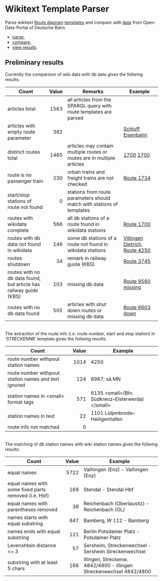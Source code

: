 # Wikitext Template Parser

Parse wikitext [Route diagram](https://de.wikipedia.org/wiki/Wikipedia:Formatvorlage_Bahnstrecke) [templates](https://www.mediawiki.org/wiki/Help:Templates) and compare with [data](https://data.deutschebahn.com/dataset/geo-betriebsstelle) from Open-Data-Portal of Deutsche Bahn.

* [parse](./src/WikitextTemplateParser/readme.md),
* [compare](./src/WikitextDbComparer/readme.md),
* [view results](./src/ResultsViewer/readme.md).

## Preliminary results

Currently the comparison of wiki data with db data gives the follwing results:

| Count | Value | Remarks | Example |
|---|-----:|---|---|
|articles total|1563|all articles from the SPARGL query with route templates are parsed||
|articles with empty route parameter|382||[Schluff Eisenbahn](https://de.wikipedia.org/wiki/Schluff_(Eisenbahn))|
|distinct routes total|1465|articles may contain multiple routes or routes are in multiple articles |[1700](https://de.wikipedia.org/wiki/Bahnstrecke_Hamm%E2%80%93Minden) [1700](https://de.wikipedia.org/wiki/Bahnstrecke_Hannover%E2%80%93Minden)|
|route is no passenger train|230|urban trains and freight trains are not checked|[Route 1734](https://de.wikipedia.org/wiki/Bahnstrecke_Hannover%E2%80%93Braunschweig)|
|start/stop stations of route not found|0|stations from route parameters should match with stations of templates||
|routes with wikidata complete|566|all db stations of a route found in wikidata stations|[Route 1700](https://de.wikipedia.org/wiki/Bahnstrecke_Hamm%E2%80%93Minden)|
|routes with db data not found in wikidata|146|some db stations of a route not found in wikidata stations|[Villingen Dietrich, Route 4250](https://de.wikipedia.org/wiki/Schwarzwaldbahn_(Baden))|
|routes shutdown|34|remark in railway guide (KBS)|[Route 3745](https://de.wikipedia.org/wiki/Oberwaldbahn)|
|routes with no db data found, <br/>but article has railway guide (KBS)|103|missing db data|[Route 9560 missing](https://de.wikipedia.org/wiki/Bahnstrecke_Schaftlach%E2%80%93Tegernsee)|
|routes with no db data found|505|articles with shut down routes or missing db data|[Route 6603 down](https://de.wikipedia.org/wiki/Bahnstrecke_Pirna%E2%80%93Gottleuba)|

<br/>
The extraction of the route info (i.e. route number, start and stop station) in 'STRECKENNR' template gives the follwing results:

| Count | Value | Example |
|---|-----:|---|
| route number withpout station names|1014|4250|
| route number withpout station names and text ignored|124|6967; sä.MN|
| station names in &lt;small&gt; format tags|571|6135 &lt;small>(Bln. Südkreuz–Elsterwerda)&lt;/small>|
| station names in text|22|1101 Lütjenbrode–Heiligenhafen|
| route info not matched|0||

<br/>
The matching of db station names with wiki station names gives the follwing results:

| Count | Value | Example |
|---|-----:|---|
|equal names|5722|Vaihingen (Enz) - Vaihingen (Enz)|
|equal names with some fixed parts removed (i.e. Hbf) |169|Stendal - Stendal Hbf|
|equal names with parentheses removed |38|Reichenbach (Oberlausitz) - Reichenbach (OL)|
|names starts with equal substring|847|Bamberg, W 112 - Bamberg|
|names ends with equal substring|121|Berlin Potsdamer Platz - Potsdamer Platz|
|Levenshtein distance <= 3|57|Sersheim, Streckenwechsel - Sersheim Streckenwechsel|
|substring with at least 5 chars|166|Illingen, Streckenw. 4842/4800 - Illingen Streckenwechsel 4842/4800|